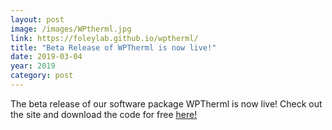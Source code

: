 ```yaml
---
layout: post
image: /images/WPtherml.jpg
link: https://foleylab.github.io/wptherml/ 
title: "Beta Release of WPTherml is now live!" 
date: 2019-03-04
year: 2019
category: post
---
```

The beta release of our software package WPTherml is now live!  Check out the site and download the code for free [here!](https://foleylab.github.io/wptherml/)
